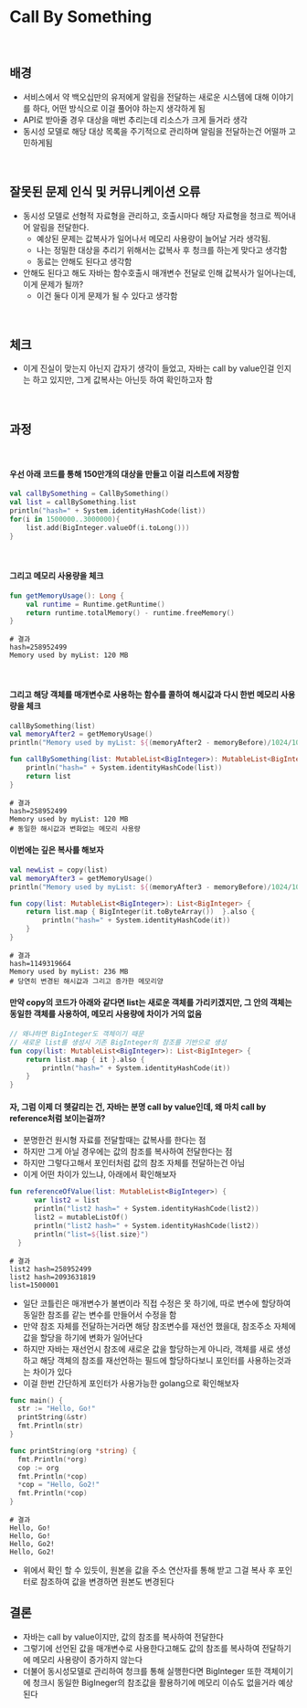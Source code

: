 # Call By Something

<br>

## 배경
- 서비스에서 약 백오십만의 유저에게 알림을 전달하는 새로운 시스템에 대해 이야기를 하다, 어떤 방식으로 이걸 풀어야 하는지 생각하게 됨
- API로 받아줄 경우 대상을 매번 추리는데 리소스가 크게 들거라 생각
- 동시성 모델로 해당 대상 목록을 주기적으로 관리하며 알림을 전달하는건 어떨까 고민하게됨

<br>

## 잘못된 문제 인식 및 커뮤니케이션 오류
- 동시성 모델로 선형적 자료형을 관리하고, 호출시마다 해당 자료형을 청크로 찍어내어 알림을 전달한다.
  - 예상된 문제는 값복사가 일어나서 메모리 사용량이 늘어날 거라 생각됨. 
  - 나는 정밀한 대상을 추리기 위해서는 값복사 후 청크를 하는게 맞다고 생각함
  - 동료는 안해도 된다고 생각함
- 안해도 된다고 해도 자바는 함수호출시 매개변수 전달로 인해 값복사가 일어나는데, 이게 문제가 될까?
  - 이건 둘다 이게 문제가 될 수 있다고 생각함

<br>

## 체크
- 이게 진실이 맞는지 아닌지 갑자기 생각이 들었고, 자바는 call by value인걸 인지는 하고 있지만, 그게 값복사는 아닌듯 하여 확인하고자 함

<br>

## 과정

<br>

#### 우선 아래 코드를 통해 150만개의 대상을 만들고 이걸 리스트에 저장함
```kotlin
val callBySomething = CallBySomething()
val list = callBySomething.list
println("hash=" + System.identityHashCode(list))
for(i in 1500000..3000000){
    list.add(BigInteger.valueOf(i.toLong()))
}
```

<br>

#### 그리고 메모리 사용량을 체크
```kotlin
fun getMemoryUsage(): Long {
    val runtime = Runtime.getRuntime()
    return runtime.totalMemory() - runtime.freeMemory()
}
```
```
# 결과
hash=258952499
Memory used by myList: 120 MB
```

<br>

#### 그리고 해당 객체를 매개변수로 사용하는 함수를 콜하여 해시값과 다시 한번 메모리 사용량을 체크
```kotlin
callBySomething(list)
val memoryAfter2 = getMemoryUsage()
println("Memory used by myList: ${(memoryAfter2 - memoryBefore)/1024/1024} MB")

fun callBySomething(list: MutableList<BigInteger>): MutableList<BigInteger> {
    println("hash=" + System.identityHashCode(list))
    return list
}
```

```
# 결과
hash=258952499
Memory used by myList: 120 MB
# 동일한 해시값과 변화없는 메모리 사용량
```

#### 이번에는 깊은 복사를 해보자
```kotlin
val newList = copy(list)
val memoryAfter3 = getMemoryUsage()
println("Memory used by myList: ${(memoryAfter3 - memoryBefore)/1024/1024} MB")

fun copy(list: MutableList<BigInteger>): List<BigInteger> {
    return list.map { BigInteger(it.toByteArray())  }.also {
        println("hash=" + System.identityHashCode(it))
    }
}
```
```
# 결과
hash=1149319664
Memory used by myList: 236 MB
# 당연히 변경된 해시값과 그리고 증가한 메모리양
```

#### 만약 copy의 코드가 아래와 같다면 list는 새로운 객체를 가리키겠지만, 그 안의 객체는 동일한 객체를 사용하여, 메모리 사용량에 차이가 거의 없음
```kotlin
// 왜냐하면 BigInteger도 객체이기 때문
// 새로운 list를 생성시 기존 BigInteger의 참조를 기반으로 생성
fun copy(list: MutableList<BigInteger>): List<BigInteger> {
    return list.map { it }.also {
        println("hash=" + System.identityHashCode(it))
    }
}
```


#### 자, 그럼 이제 더 헷갈리는 건, 자바는 분명 call by value인데, 왜 마치 call by reference처럼 보이는걸까?
- 분명한건 원시형 자료를 전달할때는 값복사를 한다는 점
- 하지만 그게 아닐 경우에는 값의 참조를 복사하여 전달한다는 점
- 하지만 그렇다고해서 포인터처럼 값의 참조 자체를 전달하는건 아님
- 이게 어떤 차이가 있느냐, 아래에서 확인해보자
```kotlin
fun referenceOfValue(list: MutableList<BigInteger>) {
      var list2 = list
      println("list2 hash=" + System.identityHashCode(list2))
      list2 = mutableListOf()
      println("list2 hash=" + System.identityHashCode(list2))
      println("list=${list.size}")
  }
```
```
# 결과
list2 hash=258952499
list2 hash=2093631819
list=1500001
```
- 일단 코틀린은 매개변수가 불변이라 직접 수정은 못 하기에, 따로 변수에 할당하여 동일한 참조를 같는 변수를 만들어서 수정을 함
- 만약 참조 자체를 전달하는거라면 해당 참조변수를 재선언 했을대, 참조주소 자체에 값을 할당을 하기에 변화가 일어난다
- 하지만 자바는 재선언시 참조에 새로운 값을 할당하는게 아니라, 객체를 새로 생성하고 해당 객체의 참조를 재선언하는 필드에 할당하다보니 포인터를 사용하는것과는 차이가 있다
- 이걸 한번 간단하게 포인터가 사용가능한 golang으로 확인해보자
```go
func main() {
  str := "Hello, Go!"
  printString(&str)
  fmt.Println(str)
}

func printString(org *string) {
  fmt.Println(*org)
  cop := org
  fmt.Println(*cop)
  *cop = "Hello, Go2!"
  fmt.Println(*cop)
}
```
```
# 결과
Hello, Go!
Hello, Go!
Hello, Go2!
Hello, Go2!
```
- 위에서 확인 할 수 있듯이, 원본을 값을 주소 연산자를 통해 받고 그걸 복사 후 포인터로 참조하여 값을 변경하면 원본도 변경된다


## 결론
- 자바는 call by value이지만, 값의 참조를 복사하여 전달한다
- 그렇기에 선언된 값을 매개변수로 사용한다고해도 값의 참조를 복사하여 전달하기에 메모리 사용량이 증가하지 않는다
- 더불어 동시성모델로 관리하여 청크를 통해 실행한다면 BigInteger 또한 객체이기에 청크시 동일한 BigIneger의 참조값을 활용하기에 메모리 이슈도 없을거라 예상된다
